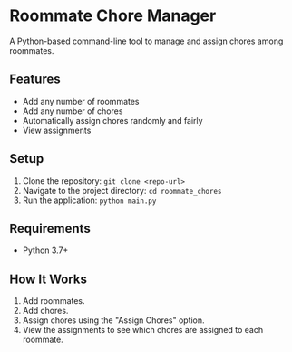 # Roommate Chore Manager

A Python-based command-line tool to manage and assign chores among roommates.

## Features
- Add any number of roommates
- Add any number of chores
- Automatically assign chores randomly and fairly
- View assignments

## Setup
1. Clone the repository: `git clone <repo-url>`
2. Navigate to the project directory: `cd roommate_chores`
3. Run the application: `python main.py`

## Requirements
- Python 3.7+

## How It Works
1. Add roommates.
2. Add chores.
3. Assign chores using the "Assign Chores" option.
4. View the assignments to see which chores are assigned to each roommate.
